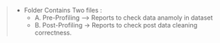 > - Folder Contains Two files :
>   - A. Pre-Profiling --> Reports to check data anamoly in dataset
>   - B. Post-Profiling -> Reports to check post data cleaning correctness.
